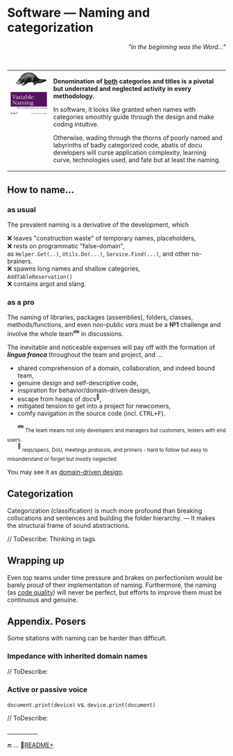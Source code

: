 # Software &mdash; Naming and categorization

<p dir="rtl"><i>"...In the beginning was the Word"</div></i></p><br/>

<table><tr valign="top"><td><a href="https://orlybooks.com/books/variable-naming"><img alt="&nbsp;O RLY? Variable name. The hardest part of coding" src="../../../_rsc/_img/snap/media/ORly.Book-CodeNaming.jpg" /></a>
</td><td>
  <p><b>Denomination of <ins>both</ins> categories and titles is a pivotal but underrated and neglected activity in every methodology.</b></p>
  <p>In software, it looks like granted when names with categories smoothly guide through the design and make coding intuitive.</p>
 <p>Otherwise, wading through the thorns of poorly named and labyrinths of badly categorized code, abatis of docu developers will curse application complexity, learning curve, technologies used, and fate but at least the naming.
</p>
</td></tr></table>

## How to name...

### as usual

The prevalent naming is a derivative of the development, which

❌ leaves "construction waste" of temporary names, placeholders,\
❌ rests on programmatic "false-domain",\
as `Helper.Get(..)`, `Utils.Do(...)`, `Service.Find(...)`, and other no-brainers.\
❌ spawns long names and shallow categories,\
`AddTableReservation()`\
❌ contains argot and slang.

### as a pro

The naming of libraries, packages (assemblies), folders, classes, methods/functions, and even non-public _vars_ must be a **№1** challenge and involve the whole team<sup>:family:</sup> in discussions. 

The inevitable and noticeable expenses will pay off with the formation of ***lingua franca*** throughout the team and project, and ...
  
+ shared comprehension of a domain, collaboration, and indeed bound team,
+ genuine design and self-descriptive code,
+ inspiration for behavior/domain-driven design,
+ escape from heaps of docs<sup>📒</sup>,
+ mitigated tension to get into a project for newcomers,
+ comfy navigation in the source code (incl. <kbd>CTRL+F</kbd>).

&nbsp;&nbsp;&nbsp;&nbsp;&nbsp;&nbsp;<sup>:family:</sup><sub> The team means not only developers and managers but customers, testers with end users.</sub>\
&nbsp;&nbsp;&nbsp;&nbsp;&nbsp;&nbsp;<sup>📒</sup><sub> reqs/specs, DoU, meetings protocols, and primers - hard to follow but easy to misunderstand or forget but mostly neglected</sub>

You may see it as [domain-driven design](../drive/README.md#Domain-drive).

## Categorization

Categorization (classification) is much more profound than breaking collocations and sentences and building the folder hierarchy. &mdash; It makes the structural frame of sound abstractions.

// ToDescribe: Thinking in tags

## Wrapping up

Even top teams under time pressure and brakes on perfectionism would be barely proud of their implementation of naming. Furthermore, the naming (as [code quality](../../QA/README+/code-quality.md)) will never be perfect, but efforts to improve them must be continuous and genuine.

## Appendix. Posers

Some sitations with naming can be harder than difficult.

### Impedance with inherited domain names

// ToDescribe:

### Active or passive voice

`document.print(device)` vs. `device.print(document)`

// ToDescribe:

\___________

🔚 ... 📂[README+](README+)
